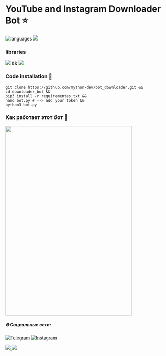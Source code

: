 # YouTube and Instagram Downloader Bot ⭐️


![languages](https://img.shields.io/badge/Python-3-blue)
![](https://img.shields.io/github/last-commit/mython-dev/trans_bot)

### libraries

![](https://img.shields.io/badge/TeleBot-blue)    &&    ![](https://img.shields.io/badge/PyTube-blue)

### Code installation 📝

```
git clone https://github.com/mython-dev/bot_downloader.git &&
cd downloader_bot &&
pip3 install -r requirementes.txt &&
nano bot.py # --> add your token &&
python3 bot.py
```


### Как работает этот бот 🤖

<img src="https://github.com/mython-dev/bot_downloader/blob/main/screenshots/bot.jpeg" width="400" height="600">


##### 🌐 Социальные сети:

[![Telegram](https://img.shields.io/badge/-Telegram-090909?style=for-the-badge&logo=telegram&logoColor=27A0D9)](https://t.me/myth_dev)
[![Instagram](https://img.shields.io/badge/-Instagram-090909?style=for-the-badge&logo=instagram&logoColor=B4068E)](https://www.instagram.com/mython_dev/)

<a href="https://mython.uz/" target="_blank">
   <img src="https://img.shields.io/badge/-mython.uz-black?logo=dialogflow&style=for-the-badge">
</a>
<a href="mailto:miton0030@gmail.com" target="_blank"><img src="https://img.shields.io/badge/Email-miton0030@gmail.com-teal?style=for-the-badge&logo=gmail"></a>
